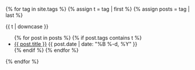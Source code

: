 {% for tag in site.tags %}
  {% assign t = tag | first %}
  {% assign posts = tag | last %}

{{ t | downcase }}
<ul>
{% for post in posts %}
  {% if post.tags contains t %}
  <li>
    <a href="{{ post.url }}">{{ post.title }}</a>
    <span class="date">{{ post.date | date: "%B %-d, %Y"  }}</span>
  </li>
  {% endif %}
{% endfor %}
</ul>
{% endfor %}